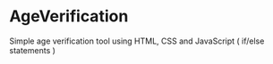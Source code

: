 # AgeVerification
Simple age verification tool using HTML, CSS and JavaScript ( if/else statements )
